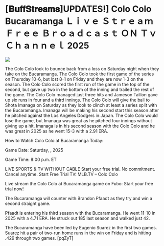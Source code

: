# [𝐁𝐮𝐟𝐟𝐒𝐭𝐫𝐞𝐚𝐦𝐬]UPDATES!] Colo Colo Bucaramanga Ｌｉｖｅ Ｓｔｒｅａｍ Ｆｒｅｅ Ｂｒｏａｄｃａｓｔ ＯＮ Ｔｖ Ｃｈａｎｎｅｌ  2025  
  
  
[![](https://i.imgur.com/qSNzIqt.png)](https://movie.rssnews.media/rpGFbrkrP.php)  
  
The Colo Colo look to bounce back from a loss on Saturday night when they take on the Bucaramanga. The Colo Colo took the first game of the series on Thursday 10-6, but lost 8-1 on Friday and they are now 1-3 on the season. The Colo Colo scored the first run of the game in the top of the second, but gave up two in the bottom of the inning and trailed the rest of the game. The Colo Colo managed just three hits and Jameson Taillon gave up six runs in four and a third innings. The Colo Colo will give the ball to Shota Imanaga on Saturday as they look to clinch at least a series split with the Bucaramanga. Imanaga will be making his second start this season after he pitched against the Los Angeles Dodgers in Japan. The Colo Colo would lose the game, but Imanaga was great as he pitched four innings without giving up a hit. Imanaga is in his second season with the Colo Colo and he was great in 2025 as he went 15-3 with a 2.91 ERA.

How to Watch Colo Colo at Bucaramanga Today:

Game Date: Saturday, , 2025

Game Time: 8:00 p.m. ET

LIVE SPORTS & TV WITHOUT CABLE
Start your free trial. No commitment. Cancel anytime.
Start Free Trial
TV: MLB.TV – Colo Colo

Live stream the Colo Colo at Bucaramanga game on Fubo: Start your free trial now!

The Bucaramanga will counter with Brandon Pfaadt as they try and win a second straight game.

Pfaadt is entering his third season with the Bucaramanga. He went 11-10 in 2025 with a 4.71 ERA. He struck out 185 last season and walked just 42.

The Bucaramanga have been led by Eugenio Suarez in the first two games. Suarez hit a pair of two-run home runs in the win on Friday and is hitting .429 through two games. [pqZyT]